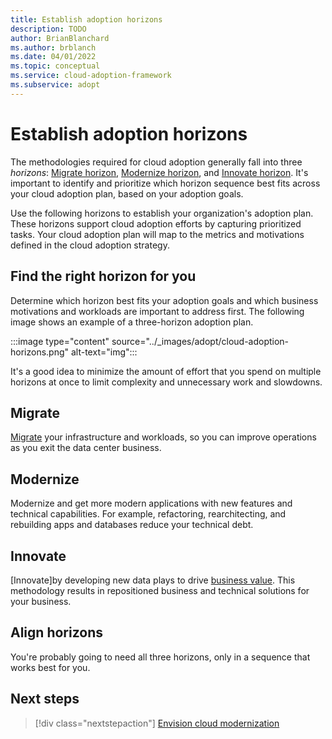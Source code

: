 ```yaml
---
title: Establish adoption horizons
description: TODO
author: BrianBlanchard
ms.author: brblanch
ms.date: 04/01/2022
ms.topic: conceptual
ms.service: cloud-adoption-framework
ms.subservice: adopt
---
```

<!--Acrolinx:100, TODO: meta description
This article was called out as a dependency needed for the "envision" content of the modernize methodology documentation. Alternative proposed filename was "establishing-cloud-horizons", but naming index.md for now since it's serving as the overview for "adopt", at least for the time being.*
-->
# Establish adoption horizons

The methodologies required for cloud adoption generally fall into three *horizons*: [Migrate horizon](../migrate/index.md), [Modernize horizon](../modernize/index.md), and [Innovate horizon](../innovate/index.md). It's important to identify and prioritize which horizon sequence best fits across your cloud adoption plan, based on your adoption goals.

Use the following horizons to establish your organization's adoption plan. These horizons support cloud adoption efforts by capturing prioritized tasks. Your cloud adoption plan will map to the metrics and motivations defined in the cloud adoption strategy.

## Find the right horizon for you

Determine which horizon best fits your adoption goals and which business motivations and workloads are important to address first. The following image shows an example of a three-horizon adoption plan.

:::image type="content" source="../_images/adopt/cloud-adoption-horizons.png" alt-text="img":::

It's a good idea to minimize the amount of effort that you spend on multiple horizons at once to limit complexity and unnecessary work and slowdowns.

## Migrate

[Migrate](../migrate/index.md) your infrastructure and workloads, so you can improve operations as you exit the data center business.
<!--need another sentence - where it fits, rough explanation-->

## Modernize

Modernize and get more modern applications with new features and technical capabilities. For example, refactoring, rearchitecting, and rebuilding apps and databases reduce your technical debt.
<!--need another sentence-->
## Innovate

[Innovate]by developing new data plays to drive [business value](../../innovate/business-value.md#what-is-business-value). This methodology results in repositioned business and technical solutions for your business.
<!--need another sentence-->
## Align horizons

You're probably going to need all three horizons, only in a sequence that works best for you.
<!--need another sentence-->
## Next steps

> [!div class="nextstepaction"]
> [Envision cloud modernization](../modernize/envision-cloud-modernization.md)
